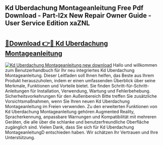 ## Kd Uberdachung Montageanleitung Free Pdf Download - Part-l2x New Repair Owner Guide - User Service Edition xaZNL

# <h2><a href="http://df6bni.blite.top/?on=Kd+Uberdachung+Montageanleitung">🔗Download 👉🔴 Kd Uberdachung Montageanleitung</a></h2>

[![Kd Uberdachung Montageanleitung new download](https://i.imgur.com/lujVjoI.png)](http://df6bni.blite.top/?on=Kd+Uberdachung+Montageanleitung)
Hallo und willkommen zum Benutzerhandbuch für Ihr neu integriertes Kd Uberdachung Montageanleitung. Dieser Leitfaden soll Ihnen helfen, das Beste aus Ihrem Produkt herauszuholen, indem er einen umfassenden Überblick über seine Merkmale, Funktionen und Vorteile bietet. Sie finden Schritt-für-Schritt-Anleitungen für Installation, Verwendung, Wartung und Fehlerbehebung. Sicherheitsvorkehrungen für den Außenbereich Bitte treffen Sie zusätzliche Vorsichtsmaßnahmen, wenn Sie Ihren neuen Kd Uberdachung Montageanleitung im Freien verwenden. Zu den erweiterten Funktionen von Kd Uberdachung Montageanleitung gehören Augmented Reality, Spracherkennung, anpassbare Warnungen und Kompatibilität mit mehreren Geräten, die alle über die schlanke und benutzerfreundliche Oberfläche zugänglich sind. Vielen Dank, dass Sie sich für Kd Uberdachung MontageanleitungD entschieden haben. Wir schätzen Ihr Vertrauen und Ihre Unterstützung.
